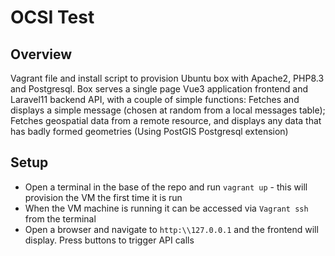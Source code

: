 # OCSI Test 

## Overview
Vagrant file and install script to provision Ubuntu box with Apache2, PHP8.3 and Postgresql. Box serves a single page Vue3 application frontend and Laravel11 backend API, with a couple of simple functions: Fetches and displays a simple message (chosen at random from a local messages table); Fetches geospatial data from a remote resource, and displays any data that has badly formed geometries (Using PostGIS Postgresql extension)

## Setup
* Open a terminal in the base of the repo and run `vagrant up` - this will provision the VM the first time it is run 
* When the VM machine is running it can be accessed via `Vagrant ssh` from the terminal
* Open a browser and navigate to `http:\\127.0.0.1` and the frontend will display.  Press buttons to trigger API calls